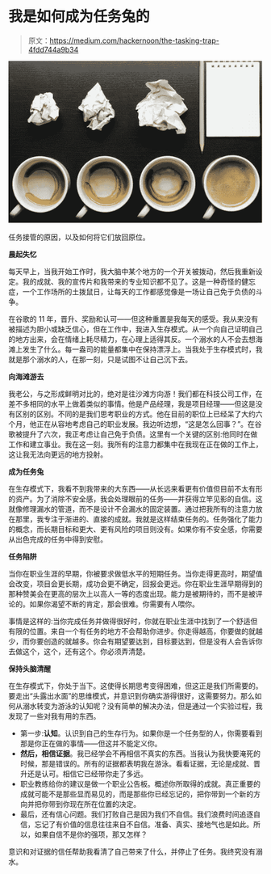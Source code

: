 # 我是如何成为任务兔的

> 原文：<https://medium.com/hackernoon/the-tasking-trap-4fdd744a9b34>

![](img/1b4d4a75c428bf2dd738d4bae980e73a.png)

任务接管的原因，以及如何将它们放回原位。

**晨起失忆**

每天早上，当我开始工作时，我大脑中某个地方的一个开关被拨动，然后我重新设定。我的成就、我的宣传片和我带来的专业知识都不见了。这是一种奇怪的健忘症，一个工作场所的土拨鼠日，让每天的工作都感觉像是一场让自己免于负债的斗争。

在谷歌的 11 年，晋升、奖励和认可——但这种重置是我每天的感受。我从来没有被描述为胆小或缺乏信心，但在工作中，我进入生存模式。从一个向自己证明自己的地方出来，会在情绪上耗尽精力，在心理上适得其反。一个溺水的人不会去想海滩上发生了什么。每一盎司的能量都集中在保持漂浮上。当我处于生存模式时，我就是那个溺水的人，在那一刻，只是试图不让自己沉下去。

**向海滩游去**

我老公，与之形成鲜明对比的，绝对是往沙滩方向游！我们都在科技公司工作，在差不多相同的水平上做着类似的事情。他是产品经理，我是项目经理——但这是没有区别的区别。不同的是我们思考职业的方式。他在目前的职位上已经呆了大约六个月，他正在从容地考虑自己的职业发展。我边听边想，“这是怎么回事？”。在谷歌被提升了六次，我正考虑让自己免于负债。这里有一个关键的区别:他同时在做工作和建立事业。我在这一刻。我所有的注意力都集中在我现在正在做的工作上，这让我无法向更远的地方投射。

**成为任务兔**

在生存模式下，我看不到我带来的大东西——从长远来看更有价值但目前不太有形的资产。为了消除不安全感，我会处理眼前的任务——并获得立竿见影的自信。这就像修理漏水的管道，而不是设计不会漏水的固定装置。通过把我所有的注意力放在那里，我专注于渐进的、直接的成就。我就是这样结束任务的。任务强化了能力的概念，而长期目标和更大、更有风险的项目则没有。如果你有不安全感，你需要从出色完成的任务中得到安慰。

**任务陷阱**

当你在职业生涯的早期，你被要求做低水平的短期任务。当你走得更高时，期望值会改变，项目会更长期，成功会更不确定，回报会更远。你在职业生涯早期得到的那种赞美会在更高的层次上以高人一等的态度出现。能力是被期待的，而不是被评论的。如果你渴望不断的肯定，那会很难。你需要有人喂你。

事情是这样的:当你完成任务并做得很好时，你就在职业生涯中找到了一个舒适但有限的位置。来自一个有任务的地方不会帮助你进步。你走得越高，你要做的就越少，而你要创造的就越多。你会有期望要达到，目标要达到，但是没有人会告诉你去做这个，这个，还有这个。你必须弄清楚。

**保持头脑清醒**

在生存模式下，你处于当下。这使得长期思考变得困难，但这正是我们所需要的。要走出“头露出水面”的思维模式，并意识到你确实游得很好，这需要努力。那么如何从溺水转变为游泳的认知呢？没有简单的解决办法，但是通过一个实验过程，我发现了一些对我有用的东西。

*   第一步:**认知**。认识到自己的生存行为。如果你是一个任务型的人，你需要看到那是你正在做的事情——但这并不能定义你。
*   **然后，相信证据**。我已经学会不再相信不真实的东西。当我认为我快要淹死的时候，那是错误的。所有的证据都表明我在游泳。看看证据，无论是成就、晋升还是认可。相信它已经带你走了多远。
*   职业教练给你的建议是做一个职业公告板。概述你所取得的成就。真正重要的成就可能不是那些显而易见的，而是那些你已经忘记的，把你带到一个新的方向并把你带到你现在所在位置的决定。
*   最后，还有信心问题。我们打败自己是因为我们不自信。我们浪费时间追逐自信，忘记了有价值的信息往往来自不自信。准备、真实、接地气也是如此。所以，如果自信不是你的强项，那又怎样？

意识和对证据的信任帮助我看清了自己带来了什么，并停止了任务。我终究没有溺水。